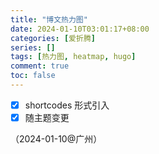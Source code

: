 ```yaml
---
title: "博文热力图"
date: 2024-01-10T03:01:17+08:00
categories: [爱折腾]
series: []
tags: [热力图, heatmap, hugo]
comment: true
toc: false
---
```


- [x] shortcodes 形式引入
- [x] 随主题变更

（2024-01-10@广州）
